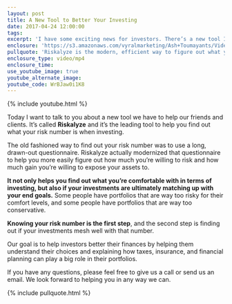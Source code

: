 ```yaml
---
layout: post
title: A New Tool to Better Your Investing
date: 2017-04-24 12:00:00
tags:
excerpt: 'I have some exciting news for investors. There’s a new tool I want to tell you about called Riskalyze. It’s the modern, efficient way to figure out what your risk number is and enhance your financial portfolio. If you’re an investor, you need to find out if your portfolio is too risky or conservative. To find out how Riskalyze can reshape your investing goals, watch this short video.'
enclosure: 'https://s3.amazonaws.com/vyralmarketing/Ash+Toumayants/Videos/2017/A+New+Tool+to+Better+Your+Investing.mp4'
pullquote: 'Riskalyze is the modern, efficient way to figure out what your risk number is.'
enclosure_type: video/mp4
enclosure_time:
use_youtube_image: true
youtube_alternate_image:
youtube_code: WrBJaw0i1K8
---
```



{% include youtube.html %}

Today I want to talk to you about a new tool we have to help our friends and clients. It’s called **Riskalyze** and it’s the leading tool to help you find out what your risk number is when investing.

The old fashioned way to find out your risk number was to use a long, drawn-out questionnaire. Riskalyze actually modernized that questionnaire to help you more easily figure out how much you’re willing to risk and how much gain you’re willing to expose your assets to.

**It not only helps you find out what you’re comfortable with in terms of investing, but also if your investments are ultimately matching up with your end goals.** Some people have portfolios that are way too risky for their comfort levels, and some people have portfolios that are way too conservative.

**Knowing your risk number is the first step**, and the second step is finding out if your investments mesh well with that number.

Our goal is to help investors better their finances by helping them understand their choices and explaining how taxes, insurance, and financial planning can play a big role in their portfolios.

If you have any questions, please feel free to give us a call or send us an email. We look forward to helping you in any way we can.

{% include pullquote.html %}